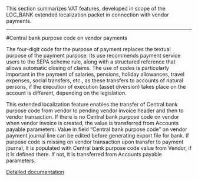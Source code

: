 This section summarizes VAT features, developed in scope of the LOC_BANK extended localization packet in connection with vendor payments.

-----

#Central bank purpose code on vendor payments

The four-digit code for the purpose of payment replaces the textual purpose of the payment purpose. Its use recommends payment service users to the SEPA scheme rule, along with a structured reference that allows automatic closing of claims. The use of codes is particularly important in the payment of salaries, pensions, holiday allowances, travel expenses, social transfers, etc., as these transfers to accounts of natural persons, if the execution of execution (asset diversion) takes place on the account is different, depending on the legislation.

This extended localization feature enables the transfer of Central bank purpose code from vendor to pending vendor invoice header and then to vendor transaction. If there is no Central bank purpose code on vendor when vendor invoice is created, the value is transferred from Accounts payable parameters. Value in field “Central bank purpose code” on vendor payment journal line can be edited before generating export file for bank. If purpose code is missing on vendor transaction upon transfer to payment journal, it is populated with Central bank purpose code value from Vendor, if it is defined there. If not, it is transferred from Accounts payable parameters.

[Detailed documentation](http://axweb/D365O%20Localization%20Documents/D365%20ext%20LOC_Vendor%20Payments.docx?Web=1)
